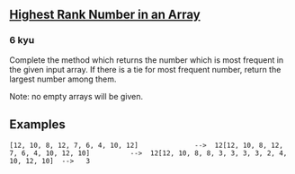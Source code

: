 <h2><a href=https://www.codewars.com/kata/5420fc9bb5b2c7fd57000004/train/python target="_blank">Highest Rank Number in an Array</a></h2><h3>6 kyu</h3><p>Complete the method which returns the number which is most frequent in the given input array. If there is a tie for most frequent number, return the largest number among them.</p><p>Note: no empty arrays will be given.</p><h2 id="examples">Examples</h2><pre><code>[12, 10, 8, 12, 7, 6, 4, 10, 12]              --&gt;  12[12, 10, 8, 12, 7, 6, 4, 10, 12, 10]          --&gt;  12[12, 10, 8, 8, 3, 3, 3, 3, 2, 4, 10, 12, 10]  --&gt;   3</code></pre>